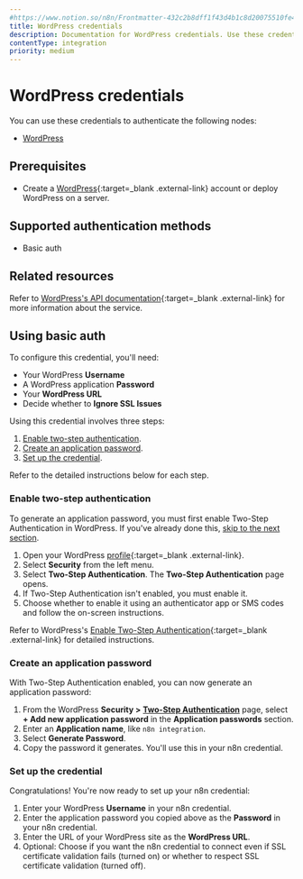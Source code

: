 ```yaml
---
#https://www.notion.so/n8n/Frontmatter-432c2b8dff1f43d4b1c8d20075510fe4
title: WordPress credentials
description: Documentation for WordPress credentials. Use these credentials to authenticate WordPress in n8n, a workflow automation platform.
contentType: integration
priority: medium
---
```


# WordPress credentials

You can use these credentials to authenticate the following nodes:

- [WordPress](/integrations/builtin/app-nodes/n8n-nodes-base.wordpress/)

## Prerequisites

- Create a [WordPress](https://wordpress.com/){:target=_blank .external-link} account or deploy WordPress on a server.

## Supported authentication methods

- Basic auth

## Related resources

Refer to [WordPress's API documentation](https://developer.wordpress.com/docs/api/){:target=_blank .external-link} for more information about the service.

## Using basic auth

To configure this credential, you'll need:

- Your WordPress **Username**
- A WordPress application **Password**
- Your **WordPress URL**
- Decide whether to **Ignore SSL Issues**

Using this credential involves three steps:

1. [Enable two-step authentication](#enable-two-step-authentication).
2. [Create an application password](#create-an-application-password).
3. [Set up the credential](#set-up-the-credential).

Refer to the detailed instructions below for each step.

### Enable two-step authentication

To generate an application password, you must first enable Two-Step Authentication in WordPress. If you've already done this, [skip to the next section](#create-an-application-password).

1. Open your WordPress [profile](https://wordpress.com/me){:target=_blank .external-link}.
2. Select **Security** from the left menu.
3. Select **Two-Step Authentication**. The **Two-Step Authentication** page opens.
4. If Two-Step Authentication isn't enabled, you must enable it.
5. Choose whether to enable it using an authenticator app or SMS codes and follow the on-screen instructions.

Refer to WordPress's [Enable Two-Step Authentication](https://wordpress.com/support/security/two-step-authentication/){:target=_blank .external-link} for detailed instructions.

### Create an application password

With Two-Step Authentication enabled, you can now generate an application password:

1. From the WordPress **Security >** [**Two-Step Authentication**](https://wordpress.com/me/security/two-step) page, select **+ Add new application password** in the **Application passwords** section.
5. Enter an **Application name**, like `n8n integration`.
6. Select **Generate Password**.
7. Copy the password it generates. You'll use this in your n8n credential.

### Set up the credential

Congratulations! You're now ready to set up your n8n credential:

1. Enter your WordPress **Username** in your n8n credential.
2. Enter the application password you copied above as the **Password** in your n8n credential.
3. Enter the URL of your WordPress site as the **WordPress URL**.
4. Optional: Choose if you want the n8n credential to connect even if SSL certificate validation fails (turned on) or whether to respect SSL certificate validation (turned off).
